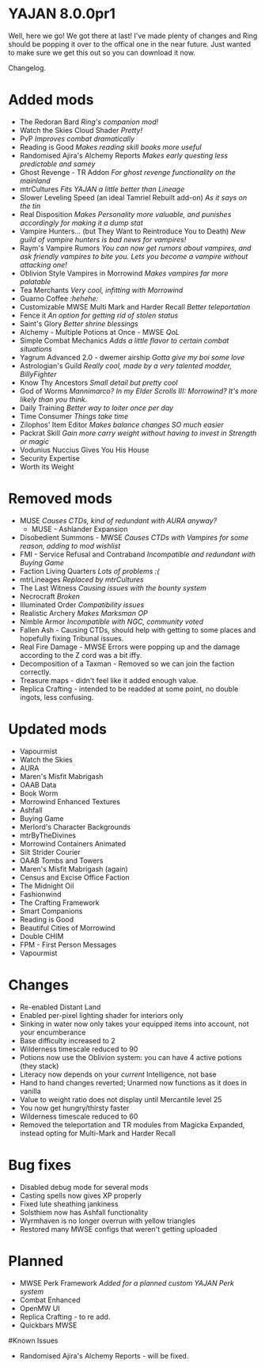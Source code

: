 # YAJAN 8.0.0pr1

Well, here we go! We got there at last! I've made plenty of changes and Ring should be popping it over to the offical one in the near future. Just wanted to make sure we get this out so you can download it now.

Changelog.
# Added mods
- The Redoran Bard *Ring's companion mod!*
- Watch the Skies Cloud Shader *Pretty!*
- PvP *Improves combat dramatically*
- Reading is Good *Makes reading skill books more useful*
- Randomised Ajira's Alchemy Reports *Makes early questing less predictable and samey*
- Ghost Revenge - TR Addon *For ghost revenge functionality on the mainland*
- mtrCultures *Fits YAJAN a little better than Lineage*
- Slower Leveling Speed (an ideal Tamriel Rebuilt add-on) *As it says on the tin*
- Real Disposition *Makes Personality more valuable, and punishes accordingly for making it a dump stat*
- Vampire Hunters... (but They Want to Reintroduce You to Death) *New guild of vampire hunters is bad news for vampires!*
- Raym's Vampire Rumors *You can now get rumors about vampires, and ask friendly vampires to bite you. Lets you become a vampire without attacking one!*
- Oblivion Style Vampires in Morrowind *Makes vampires far more palatable*
- Tea Merchants *Very cool, infitting with Morrowind*
- Guarno Coffee *:hehehe:*
- Customizable MWSE Multi Mark and Harder Recall *Better teleportation*
- Fence it *An option for getting rid of stolen status*
- Saint's Glory *Better shrine blessings*
- Alchemy - Multiple Potions at Once - MWSE *QoL*
- Simple Combat Mechanics *Adds a little flavor to certain combat situations*
- Yagrum Advanced 2.0 - dwemer airship *Gotta give my boi some love*
- Astrologian's Guild *Really cool, made by a very talented modder, BillyFighter*
- Know Thy Ancestors *Small detail but pretty cool*
- God of Worms *Mannimarco? In *my* Elder Scrolls III: Morrowind? It's more likely than you think.*
- Daily Training *Better way to loiter once per day*
- Time Consumer *Things take time*
- Zilophos' Item Editor *Makes balance changes SO much easier*
- Packrat Skill *Gain more carry weight without having to invest in Strength or magic*
- Vodunius Nuccius Gives You His House
- Security Expertise
- Worth its Weight
# Removed mods
- MUSE *Causes CTDs, kind of redundant with AURA anyway?*
  - MUSE - Ashlander Expansion
- Disobedient Summons - MWSE *Causes CTDs with Vampires for some reason, adding to mod wishlist*
- FMI - Service Refusal and Contraband *Incompatible and redundant with Buying Game*
- Faction Living Quarters *Lots of problems :(*
- mtrLineages *Replaced by mtrCultures*
- The Last Witness *Causing issues with the bounty system*
- Necrocraft *Broken*
- Illuminated Order *Compatibility issues*
- Realistic Archery *Makes Marksman OP*
- Nimble Armor *Incompatible with NGC, community voted*
- Fallen Ash - Causing CTDs, should help with getting to some places and hopefully fixing Tribunal issues.
- Real Fire Damage - MWSE Errors were popping up and the damage according to the Z cord was a bit iffy.
- Decomposition of a Taxman - Removed so we can join the faction correctly.
- Treasure maps - didn't feel like it added enough value.
- Replica Crafting - intended to be readded at some point, no double ingots, less confusing.
# Updated mods
- Vapourmist
- Watch the Skies
- AURA
- Maren's Misfit Mabrigash
- OAAB Data
- Book Worm
- Morrowind Enhanced Textures
- Ashfall
- Buying Game
- Merlord's Character Backgrounds
- mtrByTheDivines
- Morrowind Containers Animated
- Silt Strider Courier
- OAAB Tombs and Towers
- Maren's Misfit Mabrigash (again)
- Census and Excise Office Faction
- The Midnight Oil
- Fashionwind
- The Crafting Framework
- Smart Companions
- Reading is Good
- Beautiful Cities of Morrowind
- Double CHIM
- FPM - First Person Messages
- Vapourmist
# Changes
- Re-enabled Distant Land
- Enabled per-pixel lighting shader for interiors only
- Sinking in water now only takes your equipped items into account, not your encumberance
- Base difficulty increased to 2
- Wilderness timescale reduced to 90
- Potions now use the Oblivion system: you can have 4 active potions (they stack)
- Literacy now depends on your *current* Intelligence, not base
- Hand to hand changes reverted; Unarmed now functions as it does in vanilla
- Value to weight ratio does not display until Mercantile level 25
- You now get hungry/thirsty faster
- Wilderness timescale reduced to 60
- Removed the teleportation and TR modules from Magicka Expanded, instead opting for Multi-Mark and Harder Recall
# Bug fixes
- Disabled debug mode for several mods
- Casting spells now gives XP properly
- Fixed lute sheathing jankiness
- Solsthiem now has Ashfall functionality
- Wyrmhaven is no longer overrun with yellow triangles
- Restored many MWSE configs that weren't getting uploaded
# Planned
- MWSE Perk Framework *Added for a planned custom YAJAN Perk system*
- Combat Enhanced 
- OpenMW UI
- Replica Crafting - to re add.
- Quickbars MWSE

#Known Issues
- Randomised Ajira's Alchemy Reports - will be fixed.
